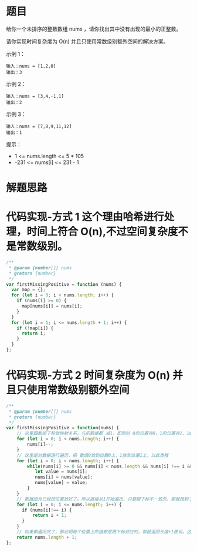 # 题目

给你一个未排序的整数数组 nums ，请你找出其中没有出现的最小的正整数。

请你实现时间复杂度为 O(n) 并且只使用常数级别额外空间的解决方案。

示例 1：

```
输入：nums = [1,2,0]
输出：3
```

示例 2：

```
输入：nums = [3,4,-1,1]
输出：2
```

示例 3：

```
输入：nums = [7,8,9,11,12]
输出：1
```

提示：

- 1 <= nums.length <= 5 \* 105
- -231 <= nums[i] <= 231 - 1

# 解题思路

# 代码实现-方式 1 这个理由哈希进行处理，时间上符合 O(n),不过空间复杂度不是常数级别。

```javascript
/**
 * @param {number[]} nums
 * @return {number}
 */
var firstMissingPositive = function (nums) {
  var map = {};
  for (let i = 0; i < nums.length; i++) {
    if (nums[i] >= 0) {
      map[nums[i]] = nums[i];
    }
  }
  for (let i = 1; i <= nums.length + 1; i++) {
    if (!map[i]) {
      return i;
    }
  }
};
```

# 代码实现-方式 2 时间复杂度为 O(n) 并且只使用常数级别额外空间

```javaScript
/**
 * @param {number[]} nums
 * @return {number}
 */
var firstMissingPositive = function(nums) {
    // 这里跟数组下标做映射关系，先把数据都 减1。即到时 0的位置存0，1的位置存1，以此类推
    for (let i = 0; i < nums.length; i++) {
        nums[i]--;
    }
    // 这里是对数据进行遍历，把 数值0放到位置0上，1放到位置1上，以此类推
    for (let i = 0; i < nums.length; i++) {
        while(nums[i] >= 0 && nums[i] < nums.length && nums[i] !== i && nums[i] !== nums[nums[i]]) {
           let value = nums[i];
           nums[i] = nums[value];
           nums[value] = value;
        }
    }
    // 数据因为已经按位置放好了。所以直接从1开始遍历，只要跟下标不一致的，那就找到了。因为上面为了做关系映射减去1，这里返回的时候要注意+1
    for (let i = 0; i <= nums.length; i++) {
      if (nums[i]!== i) {
          return i + 1;
      }
    }
    // 如果都遍历完了，那证明每个位置上的值都是跟下标对应的，那就返回长度+1便可。这里+1的原因同上面的。
    return nums.length + 1;
};
```

